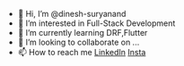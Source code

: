 - 👋 Hi, I’m @dinesh-suryanand
- 👀 I’m interested in Full-Stack Development
- 🌱 I’m currently learning DRF,Flutter
- 💞️ I’m looking to collaborate on ...
- 📫 How to reach me [LinkedIn](https://www.linkedin.com/in/dinesh-suryanand/) [Insta]([https://www.linkedin.com/in/dinesh-suryanand/](https://www.instagram.com/i_dineshsuryanand/))

<!---
dinesh-suryanand/dinesh-suryanand is a ✨ special ✨ repository because its `README.md` (this file) appears on your GitHub profile.
You can click the Preview link to take a look at your changes.
--->
